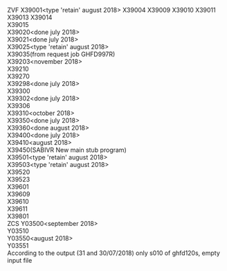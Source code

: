 ZVF
	X39001<type 'retain' august 2018><arshad>
	X39004
	X39009
	X39010
	X39011
	X39013
	X39014		
	X39015		
	X39020<done july 2018><arshad>		
	X39021<done july 2018><arshad>		
	X39025<type 'retain' august 2018><arshad>		
	X39035(from request job GHFD997R)		
	X39203<november 2018><arshad>		
	X39210		
	X39270		
	X39298<done july 2018><arshad>		
	X39300		
	X39302<done july 2018><arshad>		
	X39306		
	X39310<october 2018><arshad>		
	X39350<done july 2018><arshad>		
	X39360<done august 2018><nhloni>		
	X39400<done july 2018><arshad>		
	X39410<august 2018><nhloni>		
	X39450(SABIVR New main stub program)		
	X39501<type 'retain' august 2018><arshad>		
	X39503<type 'retain' august 2018><arshad>		
	X39520		
	X39523		
	X39601		
	X39609		
	X39610		
	X39611		
	X39801	
ZCS
	Y03500<september 2018><arshad>		
	Y03510		
	Y03550<august 2018><arshad>		
	Y03551	
		According to the output (31 and 30/07/2018) only s010 of ghfd120s, empty input file
